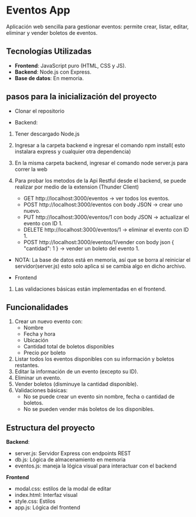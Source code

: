 #  Eventos App

Aplicación web sencilla para gestionar eventos: permite crear, listar, editar, eliminar y vender boletos de eventos.

## Tecnologías Utilizadas

- **Frontend**: JavaScript puro (HTML, CSS y JS).
- **Backend**: Node.js con Express.
- **Base de datos**: En memoria.

## pasos para la inicialización del proyecto

- Clonar el repositorio

- Backend:
1. Tener descargado Node.js
2. Ingresar a la carpeta backend e ingresar el comando npm install( esto instalara express y cualquier otra dependencia)
3. En la misma carpeta backend, ingresar el comando node server.js para correr la web

4. Para probar los metodos de la Api Restful desde el backend, se puede realizar por medio de la extension (Thunder Client)
    - GET http://localhost:3000/eventos → ver todos los eventos.
    - POST http://localhost:3000/eventos con body JSON → crear uno nuevo.
    - PUT http://localhost:3000/eventos/1 con body JSON → actualizar el evento con ID 1.
    - DELETE http://localhost:3000/eventos/1 → eliminar el evento con ID 1.
    - POST http://localhost:3000/eventos/1/vender con body json { "cantidad": 1 } → vender un boleto del evento 1.

- NOTA: La base de datos está en memoria, así que se borra al reiniciar el servidor(server.js) esto solo aplica si se cambia algo en dicho archivo.

- Frontend
1. Las validaciones básicas están implementadas en el frontend.


## Funcionalidades

1. Crear un nuevo evento con:
   - Nombre
   - Fecha y hora
   - Ubicación
   - Cantidad total de boletos disponibles
   - Precio por boleto
2. Listar todos los eventos disponibles con su información y boletos restantes.
3. Editar la información de un evento (excepto su ID).
4. Eliminar un evento.
5. Vender boletos (disminuye la cantidad disponible).
6. Validaciones básicas:
   - No se puede crear un evento sin nombre, fecha o cantidad de boletos.
   - No se pueden vender más boletos de los disponibles.

## Estructura del proyecto

**Backend**: 
- server.js: Servidor Express con endpoints REST
- db.js: Lógica de almacenamiento en memoria
- eventos.js: maneja la lógica visual para interactuar con el backend

**Frontend**
- modal.css: estilos de la modal de editar
- index.html: Interfaz visual
- style.css: Estilos
- app.js: Lógica del frontend


